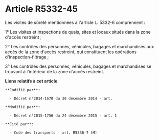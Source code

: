 # Article R5332-45

Les visites de sûreté mentionnées à l'article L. 5332-6 comprennent : 

1° Les visites et inspections de quais, sites et locaux situés dans la zone d'accès restreint ; 

2° Les contrôles des personnes, véhicules, bagages et marchandises aux accès de la zone d'accès restreint, qui constituent
les opérations d'inspection-filtrage ; 

3° Les contrôles des personnes, véhicules, bagages et marchandises se trouvant à l'intérieur de la zone d'accès restreint.

**Liens relatifs à cet article**

	**Codifié par**:

	  - Décret n°2014-1670 du 30 décembre 2014 - art.

	**Modifié par**:

	  - Décret n°2015-1756 du 24 décembre 2015 - art. 1

	**Cité par**:

	  - Code des transports - art. R5336-7 (M)
